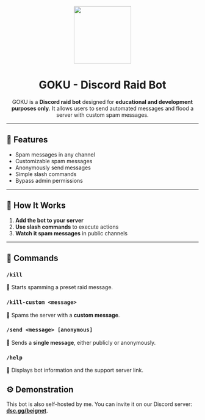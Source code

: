 <p align="center">
  <img src="https://cdn.pfps.gg/pfps/5277-goku-ultra-instinct.gif" width="150" height="150">
  <h1 align="center">GOKU - Discord Raid Bot</h1>
</p>
<p align="center">
GOKU is a <b>Discord raid bot</b> designed for <b>educational and development purposes only</b>. It allows users to send automated messages and flood a server with custom spam messages.  
</p>

---

## 🚀 Features  
- Spam messages in any channel  
- Customizable spam messages  
- Anonymously send messages  
- Simple slash commands
- Bypass admin permissions

---

## 📌 How It Works  
1. **Add the bot to your server**  
2. **Use slash commands** to execute actions  
3. **Watch it spam messages** in public channels  

---

## 📜 Commands  

### `/kill`  
🔹 Starts spamming a preset raid message.  

### `/kill-custom <message>`  
🔹 Spams the server with a **custom message**.  

### `/send <message> [anonymous]`  
🔹 Sends a **single message**, either publicly or anonymously.  

### `/help`  
🔹 Displays bot information and the support server link.  

## ⚙ Demonstration  

This bot is also self-hosted by me. You can invite it on our Discord server: **[dsc.gg/beignet](https://discord.gg/sc5tfyEUqD)**.  
